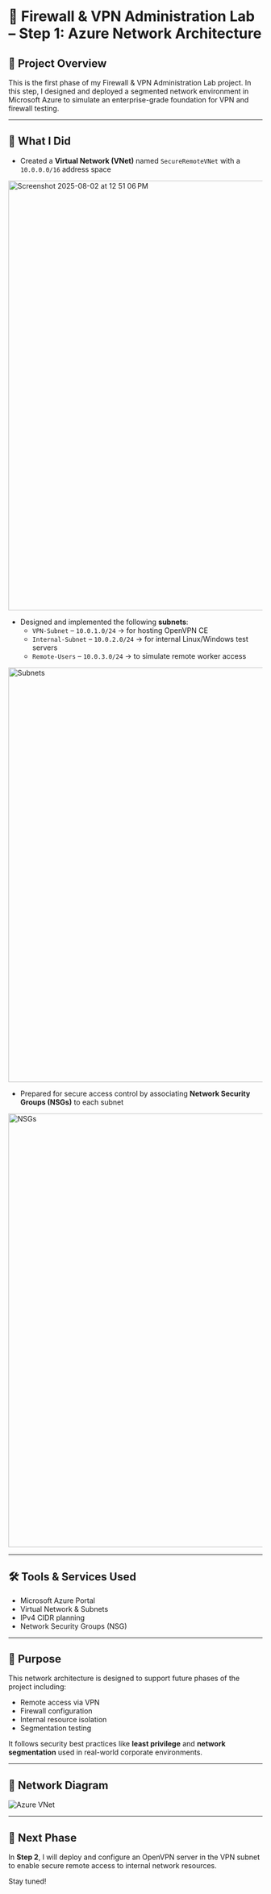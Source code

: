 # 💼 Firewall & VPN Administration Lab – Step 1: Azure Network Architecture

## 🔹 Project Overview

This is the first phase of my Firewall & VPN Administration Lab project. In this step, I designed and deployed a segmented network environment in Microsoft Azure to simulate an enterprise-grade foundation for VPN and firewall testing.

---

## 🔧 What I Did

- Created a **Virtual Network (VNet)** named `SecureRemoteVNet` with a `10.0.0.0/16` address space
<img width="1251" height="853" alt="Screenshot 2025-08-02 at 12 51 06 PM" src="https://github.com/user-attachments/assets/0acd8cc5-a54d-468e-9f4a-500dc9389118" />

  
- Designed and implemented the following **subnets**:
  - `VPN-Subnet` – `10.0.1.0/24` → for hosting OpenVPN CE
  - `Internal-Subnet` – `10.0.2.0/24` → for internal Linux/Windows test servers
  - `Remote-Users` – `10.0.3.0/24` → to simulate remote worker access
<img width="1447" height="823" alt="Subnets" src="https://github.com/user-attachments/assets/09c0d072-2be5-40a9-86cd-7cd035bee31d" />

    
- Prepared for secure access control by associating **Network Security Groups (NSGs)** to each subnet
<img width="1242" height="861" alt="NSGs" src="https://github.com/user-attachments/assets/9f7b435e-8e77-455f-9de5-5163856af12a" />

  

---

## 🛠️ Tools & Services Used

- Microsoft Azure Portal
- Virtual Network & Subnets
- IPv4 CIDR planning
- Network Security Groups (NSG)

---

## 🧠 Purpose

This network architecture is designed to support future phases of the project including:
- Remote access via VPN
- Firewall configuration
- Internal resource isolation
- Segmentation testing

It follows security best practices like **least privilege** and **network segmentation** used in real-world corporate environments.

---

## 📸 Network Diagram

![Azure VNet](https://github.com/user-attachments/assets/d4f77739-df0b-48ba-b091-c890921b4582)


---

## 🚀 Next Phase

In **Step 2**, I will deploy and configure an OpenVPN server in the VPN subnet to enable secure remote access to internal network resources.

Stay tuned!
